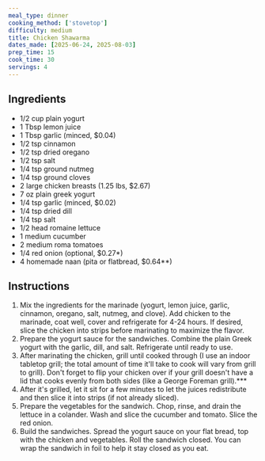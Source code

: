 ```yaml
---
meal_type: dinner
cooking_method: ['stovetop']
difficulty: medium
title: Chicken Shawarma
dates_made: [2025-06-24, 2025-08-03]
prep_time: 15
cook_time: 30
servings: 4
---
```


## Ingredients

- 1/2 cup plain yogurt
- 1 Tbsp lemon juice
- 1 Tbsp garlic (minced, $0.04)
- 1/2 tsp cinnamon
- 1/2 tsp dried oregano
- 1/2 tsp salt
- 1/4 tsp ground nutmeg
- 1/4 tsp ground cloves
- 2 large chicken breasts (1.25 lbs, $2.67)
- 7 oz plain greek yogurt
- 1/4 tsp garlic (minced, $0.02)
- 1/4 tsp dried dill
- 1/4 tsp salt
- 1/2 head romaine lettuce
- 1 medium cucumber
- 2 medium roma tomatoes
- 1/4 red onion (optional, $0.27*)
- 4 homemade naan (pita or flatbread, $0.64**)

## Instructions

1. Mix the ingredients for the marinade (yogurt, lemon juice, garlic, cinnamon, oregano, salt, nutmeg, and clove). Add chicken to the marinade, coat well, cover and refrigerate for 4-24 hours. If desired, slice the chicken into strips before marinating to maximize the flavor.
2. Prepare the yogurt sauce for the sandwiches. Combine the plain Greek yogurt with the garlic, dill, and salt. Refrigerate until ready to use.
3. After marinating the chicken, grill until cooked through (I use an indoor tabletop grill; the total amount of time it'll take to cook will vary from grill to grill). Don't forget to flip your chicken over if your grill doesn't have a lid that cooks evenly from both sides (like a George Foreman grill).***
4. After it's grilled, let it sit for a few minutes to let the juices redistribute and then slice it into strips (if not already sliced).
5. Prepare the vegetables for the sandwich. Chop, rinse, and drain the lettuce in a colander. Wash and slice the cucumber and tomato. Slice the red onion.
6. Build the sandwiches. Spread the yogurt sauce on your flat bread, top with the chicken and vegetables. Roll the sandwich closed. You can wrap the sandwich in foil to help it stay closed as you eat.
